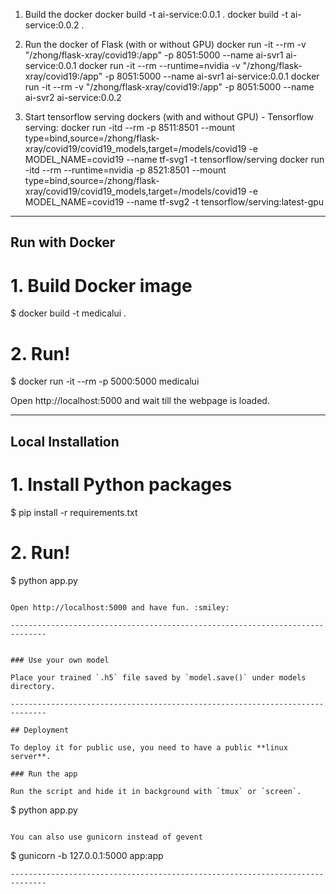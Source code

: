 
1. Build the docker
docker build -t ai-service:0.0.1 .
docker build -t ai-service:0.0.2 .

2. Run the docker of Flask (with or without GPU)
docker run -it --rm -v "/zhong/flask-xray/covid19:/app" -p 8051:5000 --name ai-svr1 ai-service:0.0.1
docker run -it --rm --runtime=nvidia -v "/zhong/flask-xray/covid19:/app" -p 8051:5000 --name ai-svr1 ai-service:0.0.1
docker run -it --rm -v "/zhong/flask-xray/covid19:/app" -p 8051:5000 --name ai-svr2 ai-service:0.0.2

3. Start tensorflow serving dockers (with and without GPU) - Tensorflow serving:
docker run -itd --rm -p 8511:8501 --mount type=bind,source=/zhong/flask-xray/covid19/covid19_models,target=/models/covid19 -e MODEL_NAME=covid19 --name tf-svg1 -t tensorflow/serving
docker run -itd --rm  --runtime=nvidia -p 8521:8501 --mount type=bind,source=/zhong/flask-xray/covid19/covid19_models,target=/models/covid19 -e MODEL_NAME=covid19 --name tf-svg2 -t tensorflow/serving:latest-gpu




-----------------------
## Run with Docker

# 1. Build Docker image
$ docker build -t medicalui .

# 2. Run!
$ docker run -it --rm -p 5000:5000 medicalui

Open http://localhost:5000 and wait till the webpage is loaded.

------------------------------------------------------------------------------
## Local Installation

# 1. Install Python packages
$ pip install -r requirements.txt

# 2. Run!
$ python app.py
```

Open http://localhost:5000 and have fun. :smiley:

------------------------------------------------------------------------------


### Use your own model

Place your trained `.h5` file saved by `model.save()` under models directory.

------------------------------------------------------------------------------

## Deployment

To deploy it for public use, you need to have a public **linux server**.

### Run the app

Run the script and hide it in background with `tmux` or `screen`.
```
$ python app.py
```

You can also use gunicorn instead of gevent
```
$ gunicorn -b 127.0.0.1:5000 app:app
```
------------------------------------------------------------------------------
